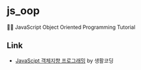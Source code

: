 # js_oop
👩‍💻 JavaScript Object Oriented Programming Tutorial

## Link
* [JavaScipt 객체지향 프로그래밍](https://opentutorials.org/module/4047) by 생활코딩
